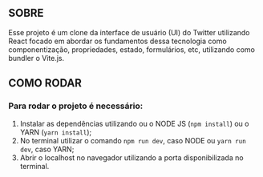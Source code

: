 ## SOBRE
Esse projeto é um clone da interface de usuário (UI) do Twitter utilizando React focado em abordar os fundamentos dessa tecnologia como componentização, propriedades, estado, formulários, etc, utilizando como bundler o Vite.js.

## COMO RODAR
### Para rodar o projeto é necessário:
1. Instalar as dependências utilizando ou o NODE JS (`npm install`) ou o YARN (`yarn install`);
2. No terminal utilizar o comando `npm run dev`, caso NODE ou `yarn run dev`, caso YARN;
3. Abrir o localhost no navegador utilizando a porta disponibilizada no terminal.

 
